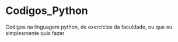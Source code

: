 # Codigos_Python
Codigos na linguagem python, de exercícios da faculdade, ou que eu simplesmente quis fazer 
